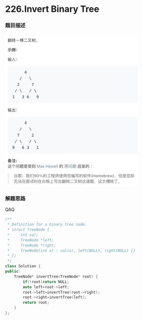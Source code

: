 # 226.Invert Binary Tree   
### 题目描述

### ![image-20190820204206114](README.assets/image-20190820204206114.png)   

### 解题思路

QAQ

```cpp
/**
 * Definition for a binary tree node.
 * struct TreeNode {
 *     int val;
 *     TreeNode *left;
 *     TreeNode *right;
 *     TreeNode(int x) : val(x), left(NULL), right(NULL) {}
 * };
 */
class Solution {
public:
    TreeNode* invertTree(TreeNode* root) {
        if(!root)return NULL;
        auto left=root->left;
        root->left=invertTree(root->right);
        root->right=invertTree(left);
        return root;
    }
};
```

